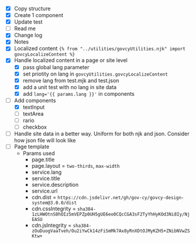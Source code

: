 - [X] Copy structure
- [X] Create 1 component
- [X] Update test
- [ ] Read me
- [X] Change log
- [X] Notes 
- [X] Localized content `{% from "../utilities/govcyUtilities.njk" import govcyLocalizeContent %}`
- [X] Handle localized content in a page or site level
    - [X] pass global lang parameter 
    - [X] set priotity on lang in `govcyUtilities.govcyLocalizeContent`
    - [X] remove lang from test.mjk and test.json
    - [X] add a unit test with no lang in site data
    - [X] add `lang='{{ params.lang }}'` in components
- [ ] Add components
    - [X] textInput
    - [ ] textArea
    - [ ] rario
    - [ ] checkbox
- [ ] Handle site data in a better way. Uniform for both njk and json. Consider how json file will look like
- [ ] Page template
    - Params used
        - page.title
        - page.layout = `two-thirds`, `max-width`
        - service.lang
        - service.title
        - service.description
        - service.url
        - cdn.dist = `https://cdn.jsdelivr.net/gh/gov-cy/govcy-design-system@3.0.0/dist`
        - cdn.cssIntegrity = `sha384-1zLHWOtnS0hOIz5mVEPZp0UH5gUE6eo0CQcCGA3sF2TyYhHyKOd3Ni8Iy/NjEASU`
        - cdn.jsIntegrity = `sha384-zOuDuogVaaTveh/Ou2iYwCk14zFiSmMk7Ax8yRnXDtOJMyKZH5+ZNibNVwZSKtw+`